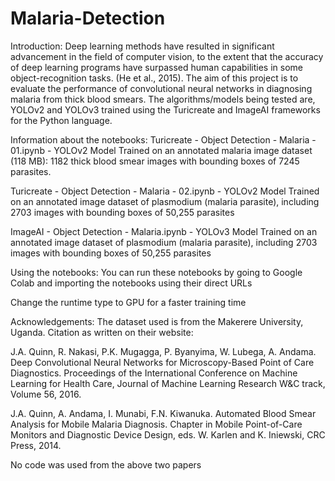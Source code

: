 # Malaria-Detection

Introduction:
Deep learning methods have resulted in significant advancement in the field of computer vision, to the extent that the accuracy of deep learning programs have surpassed human capabilities in some object-recognition tasks. (He et al., 2015). The aim of this project is to evaluate the performance of convolutional neural networks in diagnosing malaria from thick blood smears. The algorithms/models being tested are, YOLOv2 and YOLOv3 trained using the Turicreate and ImageAI frameworks for the Python language.

Information about the notebooks:
Turicreate - Object Detection - Malaria - 01.ipynb - YOLOv2 Model Trained on an annotated malaria image dataset (118 MB): 1182 thick blood smear images with bounding boxes of 7245 parasites.

Turicreate - Object Detection - Malaria - 02.ipynb - YOLOv2 Model Trained on an annotated image dataset of plasmodium (malaria parasite), including 2703 images with bounding boxes of 50,255 parasites

ImageAI - Object Detection - Malaria.ipynb - YOLOv3 Model Trained on an annotated image dataset of plasmodium (malaria parasite), including 2703 images with bounding boxes of 50,255 parasites

Using the notebooks: 
You can run these notebooks by going to Google Colab and importing the notebooks using their direct URLs

Change the runtime type to GPU for a faster training time

Acknowledgements:
The dataset used is from the Makerere University, Uganda. Citation as written on their website:

J.A. Quinn, R. Nakasi, P.K. Mugagga, P. Byanyima, W. Lubega, A. Andama. Deep Convolutional Neural Networks for Microscopy-Based Point of Care Diagnostics. Proceedings of the International Conference on Machine Learning for Health Care, Journal of Machine Learning Research W&C track, Volume 56, 2016.

J.A. Quinn, A. Andama, I. Munabi, F.N. Kiwanuka. Automated Blood Smear Analysis for Mobile Malaria Diagnosis. Chapter in Mobile Point-of-Care Monitors and Diagnostic Device Design, eds. W. Karlen and K. Iniewski, CRC Press, 2014.

No code was used from the above two papers


